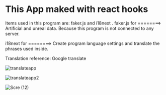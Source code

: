 # This App maked with react hooks
Items used in this program are: faker.js and i18next .
faker.js for ========> Artificial and unreal data. Because this program is not connected to any server.

i18next for  ========>  Create program language settings and translate the phrases used inside.

Translation reference: Google translate


![translateapp](https://user-images.githubusercontent.com/91362381/163558458-046a01df-4ce6-4bdc-a04b-9d8f7e00a81b.jpg)

![translateapp2](https://user-images.githubusercontent.com/91362381/163558430-ba92c53c-3fa6-48a7-9a68-a45c247b7761.jpg)

![Scre (12)](https://user-images.githubusercontent.com/91362381/163558489-9a66dc39-942a-42f8-a647-7b1920a62288.jpg)
